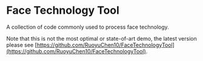 # Face Technology Tool

A collection of code commonly used to process face technology.

Note that this is not the most optimal or state-of-art demo, the latest version please see [https://github.com/RuoyuChen10/FaceTechnologyTool](https://github.com/RuoyuChen10/FaceTechnologyTool).
